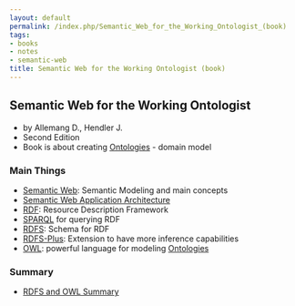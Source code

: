 ```yaml
---
layout: default
permalink: /index.php/Semantic_Web_for_the_Working_Ontologist_(book)
tags:
- books
- notes
- semantic-web
title: Semantic Web for the Working Ontologist (book)
---
```

## Semantic Web for the Working Ontologist
- by Allemang D., Hendler J.
- Second Edition
- Book is about creating [Ontologies](Ontologies) - domain model

### Main Things
- [Semantic Web](Semantic_Web): Semantic Modeling and main concepts
- [Semantic Web Application Architecture](Semantic_Web_Application_Architecture)
- [RDF](RDF): Resource Description Framework
- [SPARQL](SPARQL) for querying RDF
- [RDFS](RDFS): Schema for RDF
- [RDFS-Plus](RDFS-Plus): Extension to have more inference capabilities
- [OWL](OWL): powerful language for modeling [Ontologies](Ontologies)


### Summary
- [RDFS and OWL Summary](RDFS_and_OWL_Summary)
